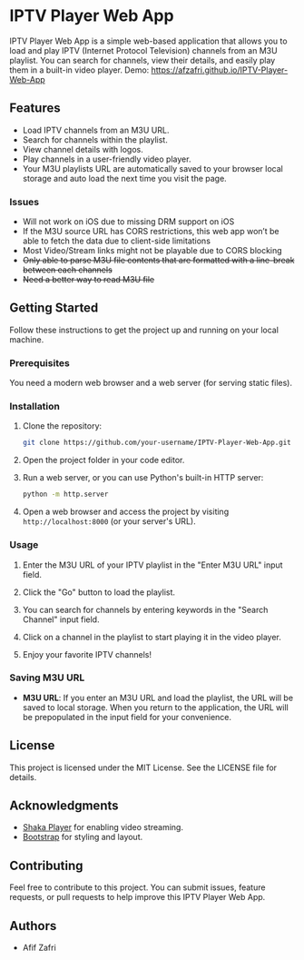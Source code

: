 # IPTV Player Web App

IPTV Player Web App is a simple web-based application that allows you to load and play IPTV (Internet Protocol Television) channels from an M3U playlist. You can search for channels, view their details, and easily play them in a built-in video player.
Demo: https://afzafri.github.io/IPTV-Player-Web-App

## Features

- Load IPTV channels from an M3U URL.
- Search for channels within the playlist.
- View channel details with logos.
- Play channels in a user-friendly video player.
- Your M3U playlists URL are automatically saved to your browser local storage and auto load the next time you visit the page.

### Issues

- Will not work on iOS due to missing DRM support on iOS
- If the M3U source URL has CORS restrictions, this web app won’t be able to fetch the data due to client-side limitations
- Most Video/Stream links might not be playable due to CORS blocking
- ~~Only able to parse M3U file contents that are formatted with a line-break between each channels~~
- ~~Need a better way to read M3U file~~


## Getting Started

Follow these instructions to get the project up and running on your local machine.

### Prerequisites

You need a modern web browser and a web server (for serving static files).

### Installation

1. Clone the repository:

   ```bash
   git clone https://github.com/your-username/IPTV-Player-Web-App.git
   ```

2. Open the project folder in your code editor.

3. Run a web server, or you can use Python's built-in HTTP server:

    ```bash
   python -m http.server
   ```

4. Open a web browser and access the project by visiting `http://localhost:8000` (or your server's URL).

### Usage

1. Enter the M3U URL of your IPTV playlist in the "Enter M3U URL" input field.

2. Click the "Go" button to load the playlist.

3. You can search for channels by entering keywords in the "Search Channel" input field.

4. Click on a channel in the playlist to start playing it in the video player.

5. Enjoy your favorite IPTV channels!

### Saving M3U URL

- **M3U URL**: If you enter an M3U URL and load the playlist, the URL will be saved to local storage. When you return to the application, the URL will be prepopulated in the input field for your convenience.

## License

This project is licensed under the MIT License. See the LICENSE file for details.

## Acknowledgments

- [Shaka Player](https://github.com/shaka-project/shaka-player) for enabling video streaming.
- [Bootstrap](https://getbootstrap.com/) for styling and layout.

## Contributing

Feel free to contribute to this project. You can submit issues, feature requests, or pull requests to help improve this IPTV Player Web App.

## Authors

- Afif Zafri
